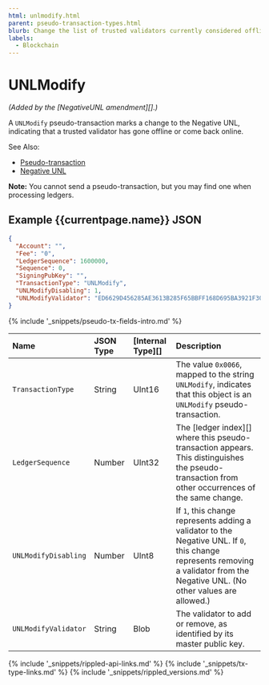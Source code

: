 ```yaml
---
html: unlmodify.html
parent: pseudo-transaction-types.html
blurb: Change the list of trusted validators currently considered offline.
labels:
  - Blockchain
---
```

# UNLModify

_(Added by the [NegativeUNL amendment][].)_

A `UNLModify` pseudo-transaction marks a change to the Negative UNL, indicating that a trusted validator has gone offline or come back online.

See Also:
- [Pseudo-transaction](pseudo-transaction-types.html)
- [Negative UNL](negative-unl.html)

**Note:** You cannot send a pseudo-transaction, but you may find one when processing ledgers.

## Example {{currentpage.name}} JSON

```json
{
  "Account": "",
  "Fee": "0",
  "LedgerSequence": 1600000,
  "Sequence": 0,
  "SigningPubKey": "",
  "TransactionType": "UNLModify",
  "UNLModifyDisabling": 1,
  "UNLModifyValidator": "ED6629D456285AE3613B285F65BBFF168D695BA3921F309949AFCD2CA7AFEC16FE",
}
```

{% include '_snippets/pseudo-tx-fields-intro.md' %}
<!--{# fix md highlighting_ #}-->

| Name                 | JSON Type | [Internal Type][] | Description           |
|:---------------------|:----------|:------------------|:----------------------|
| `TransactionType`    | String    | UInt16            | The value `0x0066`, mapped to the string `UNLModify`, indicates that this object is an `UNLModify` pseudo-transaction. |
| `LedgerSequence`     | Number    | UInt32            | The [ledger index][] where this pseudo-transaction appears. This distinguishes the pseudo-transaction from other occurrences of the same change. |
| `UNLModifyDisabling` | Number    | UInt8             | If `1`, this change represents adding a validator to the Negative UNL. If `0`, this change represents removing a validator from the Negative UNL. (No other values are allowed.) |
| `UNLModifyValidator` | String    | Blob              | The validator to add or remove, as identified by its master public key. |


<!--{# common link defs #}-->
{% include '_snippets/rippled-api-links.md' %}
{% include '_snippets/tx-type-links.md' %}
{% include '_snippets/rippled_versions.md' %}
